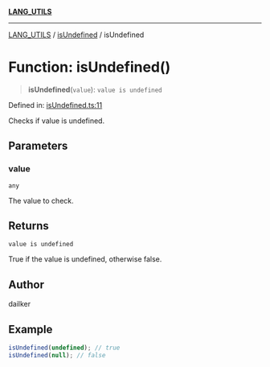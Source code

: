 [**LANG_UTILS**](../../README.md)

***

[LANG_UTILS](../../README.md) / [isUndefined](../README.md) / isUndefined

# Function: isUndefined()

> **isUndefined**(`value`): `value is undefined`

Defined in: [isUndefined.ts:11](https://github.com/dailker/everyutil/blob/d9e75f2d42f154020cf237316fa0fc68ab45d114/src/lang/isUndefined.ts#L11)

Checks if value is undefined.

## Parameters

### value

`any`

The value to check.

## Returns

`value is undefined`

True if the value is undefined, otherwise false.

## Author

dailker

## Example

```ts
isUndefined(undefined); // true
isUndefined(null); // false
```
